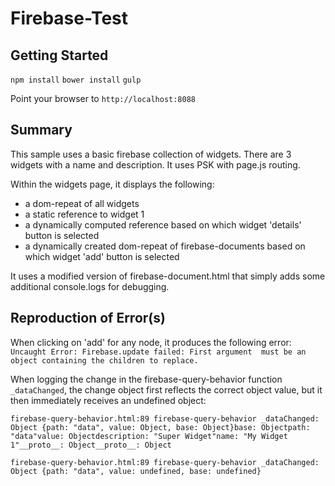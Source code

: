 # Firebase-Test

## Getting Started

`npm install`
`bower install`
`gulp`

Point your browser to `http://localhost:8088`

## Summary

This sample uses a basic firebase collection of widgets.  There are 3 widgets with a name and description.  It uses PSK with page.js routing.

Within the widgets page, it displays the following:
* a dom-repeat of all widgets
* a static reference to widget 1
* a dynamically computed reference based on which widget 'details' button is selected
* a dynamically created dom-repeat of firebase-documents based on which widget 'add' button is selected

It uses a modified version of firebase-document.html that simply adds some additional console.logs for debugging.

## Reproduction of Error(s)

When clicking on 'add' for any node, it produces the following error:
`Uncaught Error: Firebase.update failed: First argument  must be an object containing the children to replace.`

When logging the change in the firebase-query-behavior function `_dataChanged`, the change object first reflects the correct object value, but it then immediately receives an undefined object:

`firebase-query-behavior.html:89 firebase-query-behavior _dataChanged:  Object {path: "data", value: Object, base: Object}base: Objectpath: "data"value: Objectdescription: "Super Widget"name: "My Widget 1"__proto__: Object__proto__: Object`

`firebase-query-behavior.html:89 firebase-query-behavior _dataChanged:  Object {path: "data", value: undefined, base: undefined}`

